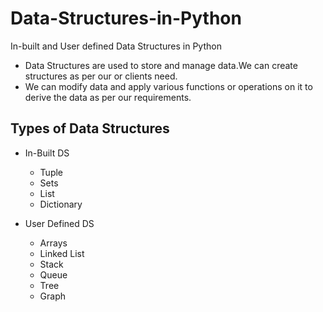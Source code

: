 # Data-Structures-in-Python
In-built and User defined Data Structures in Python

* Data Structures are used to store and manage data.We can create structures as per our or clients need.
* We can modify data and apply various functions or operations on it to derive the data as per our requirements.

## Types of Data Structures

* In-Built DS
    * Tuple
    * Sets
    * List
    * Dictionary
    
* User Defined DS 
    * Arrays
    * Linked List
    * Stack
    * Queue
    * Tree
    * Graph
